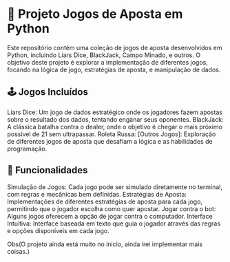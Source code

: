 # 🎲 Projeto Jogos de Aposta em Python
Este repositório contém uma coleção de jogos de aposta desenvolvidos em Python, incluindo Liars Dice, BlackJack, Campo Minado, e outros. O objetivo deste projeto é explorar a implementação de diferentes jogos, focando na lógica de jogo, estratégias de aposta, e manipulação de dados.

## 🕹️ Jogos Incluídos
Liars Dice: Um jogo de dados estratégico onde os jogadores fazem apostas sobre o resultado dos dados, tentando enganar seus oponentes.
BlackJack: A clássica batalha contra o dealer, onde o objetivo é chegar o mais próximo possível de 21 sem ultrapassar.
Roleta Russa:
[Outros Jogos]: Exploração de diferentes jogos de aposta que desafiam a lógica e as habilidades de programação.


## 🧠 Funcionalidades
Simulação de Jogos: Cada jogo pode ser simulado diretamente no terminal, com regras e mecânicas bem definidas.
Estratégias de Aposta: Implementações de diferentes estratégias de aposta para cada jogo, permitindo que o jogador escolha como quer apostar.
Jogar contra o bot: Alguns jogos oferecem a opção de jogar contra o computador.
Interface Intuitiva: Interface baseada em texto que guia o jogador através das regras e opções disponíveis em cada jogo.

Obs(O projeto ainda está muito no inicio, ainda irei implementar mais coisas.)
